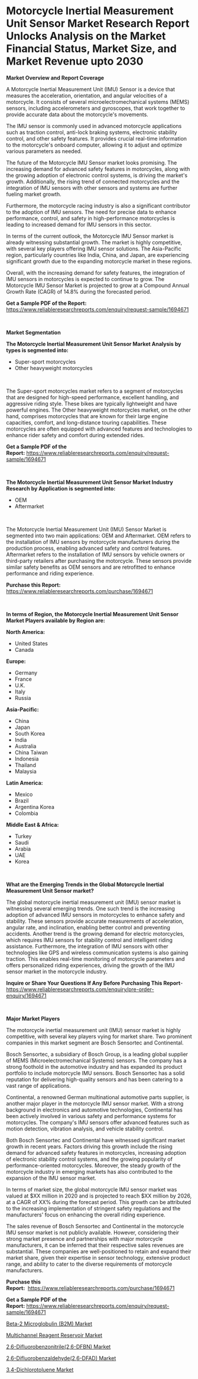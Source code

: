 <p><h1>Motorcycle Inertial Measurement Unit Sensor Market Research Report Unlocks Analysis on the Market Financial Status, Market Size, and Market Revenue upto 2030</h1></p><p><strong>Market Overview and Report Coverage</strong></p>
<p><p>A Motorcycle Inertial Measurement Unit (IMU) Sensor is a device that measures the acceleration, orientation, and angular velocities of a motorcycle. It consists of several microelectromechanical systems (MEMS) sensors, including accelerometers and gyroscopes, that work together to provide accurate data about the motorcycle's movements.</p><p>The IMU sensor is commonly used in advanced motorcycle applications such as traction control, anti-lock braking systems, electronic stability control, and other safety features. It provides crucial real-time information to the motorcycle's onboard computer, allowing it to adjust and optimize various parameters as needed.</p><p>The future of the Motorcycle IMU Sensor market looks promising. The increasing demand for advanced safety features in motorcycles, along with the growing adoption of electronic control systems, is driving the market's growth. Additionally, the rising trend of connected motorcycles and the integration of IMU sensors with other sensors and systems are further fueling market growth.</p><p>Furthermore, the motorcycle racing industry is also a significant contributor to the adoption of IMU sensors. The need for precise data to enhance performance, control, and safety in high-performance motorcycles is leading to increased demand for IMU sensors in this sector.</p><p>In terms of the current outlook, the Motorcycle IMU Sensor market is already witnessing substantial growth. The market is highly competitive, with several key players offering IMU sensor solutions. The Asia-Pacific region, particularly countries like India, China, and Japan, are experiencing significant growth due to the expanding motorcycle market in these regions.</p><p>Overall, with the increasing demand for safety features, the integration of IMU sensors in motorcycles is expected to continue to grow. The Motorcycle IMU Sensor Market is projected to grow at a Compound Annual Growth Rate (CAGR) of 14.8% during the forecasted period.</p></p>
<p><strong>Get a Sample PDF of the Report:</strong> <a href="https://www.reliableresearchreports.com/enquiry/request-sample/1694671">https://www.reliableresearchreports.com/enquiry/request-sample/1694671</a></p>
<p>&nbsp;</p>
<p><strong>Market Segmentation</strong></p>
<p><strong>The Motorcycle Inertial Measurement Unit Sensor Market Analysis by types is segmented into:</strong></p>
<p><ul><li>Super-sport motorcycles</li><li>Other heavyweight motorcycles</li></ul></p>
<p>&nbsp;</p>
<p><p>The Super-sport motorcycles market refers to a segment of motorcycles that are designed for high-speed performance, excellent handling, and aggressive riding style. These bikes are typically lightweight and have powerful engines. The Other heavyweight motorcycles market, on the other hand, comprises motorcycles that are known for their large engine capacities, comfort, and long-distance touring capabilities. These motorcycles are often equipped with advanced features and technologies to enhance rider safety and comfort during extended rides.</p></p>
<p><strong>Get a Sample PDF of the Report:</strong>&nbsp;<a href="https://www.reliableresearchreports.com/enquiry/request-sample/1694671">https://www.reliableresearchreports.com/enquiry/request-sample/1694671</a></p>
<p>&nbsp;</p>
<p><strong>The Motorcycle Inertial Measurement Unit Sensor Market Industry Research by Application is segmented into:</strong></p>
<p><ul><li>OEM</li><li>Aftermarket</li></ul></p>
<p>&nbsp;</p>
<p><p>The Motorcycle Inertial Measurement Unit (IMU) Sensor Market is segmented into two main applications: OEM and Aftermarket. OEM refers to the installation of IMU sensors by motorcycle manufacturers during the production process, enabling advanced safety and control features. Aftermarket refers to the installation of IMU sensors by vehicle owners or third-party retailers after purchasing the motorcycle. These sensors provide similar safety benefits as OEM sensors and are retrofitted to enhance performance and riding experience.</p></p>
<p><strong>Purchase this Report:</strong>&nbsp; <a href="https://www.reliableresearchreports.com/purchase/1694671">https://www.reliableresearchreports.com/purchase/1694671</a></p>
<p>&nbsp;</p>
<p><strong>In terms of Region, the Motorcycle Inertial Measurement Unit Sensor Market Players available by Region are:</strong></p>
<p>
    <p> <strong> North America: </strong>
        <ul>
            <li>United States</li>
            <li>Canada</li>
        </ul>
        </p> 
    <p> <strong> Europe: </strong>
        <ul>
            <li>Germany</li>
            <li>France</li>
            <li>U.K.</li>
            <li>Italy</li>
            <li>Russia</li>
        </ul>
        </p> 
    <p> <strong> Asia-Pacific: </strong>
        <ul>
            <li>China</li>
            <li>Japan</li>
            <li>South Korea</li>
            <li>India</li>
            <li>Australia</li>
            <li>China Taiwan</li>
            <li>Indonesia</li>
            <li>Thailand</li>
            <li>Malaysia</li>
        </ul>
        </p> 
    <p> <strong> Latin America: </strong>
        <ul>
            <li>Mexico</li>
            <li>Brazil</li>
            <li>Argentina Korea</li>
            <li>Colombia</li>
        </ul>
        </p> 
    <p> <strong> Middle East & Africa: </strong>
        <ul>
            <li>Turkey</li>
            <li>Saudi</li>
            <li>Arabia</li>
            <li>UAE</li>
            <li>Korea</li>
        </ul>
    </p>
    </p>
<p>&nbsp;</p>
<p><strong>What are the Emerging Trends in the Global Motorcycle Inertial Measurement Unit Sensor market?</strong></p>
<p><p>The global motorcycle inertial measurement unit (IMU) sensor market is witnessing several emerging trends. One such trend is the increasing adoption of advanced IMU sensors in motorcycles to enhance safety and stability. These sensors provide accurate measurements of acceleration, angular rate, and inclination, enabling better control and preventing accidents. Another trend is the growing demand for electric motorcycles, which requires IMU sensors for stability control and intelligent riding assistance. Furthermore, the integration of IMU sensors with other technologies like GPS and wireless communication systems is also gaining traction. This enables real-time monitoring of motorcycle parameters and offers personalized riding experiences, driving the growth of the IMU sensor market in the motorcycle industry.</p></p>
<p><strong>Inquire or Share Your Questions If Any Before Purchasing This Report</strong>- <a href="https://www.reliableresearchreports.com/enquiry/pre-order-enquiry/1694671">https://www.reliableresearchreports.com/enquiry/pre-order-enquiry/1694671</a></p>
<p>&nbsp;</p>
<p><strong>Major Market Players</strong></p>
<p><p>The motorcycle inertial measurement unit (IMU) sensor market is highly competitive, with several key players vying for market share. Two prominent companies in this market segment are Bosch Sensortec and Continental.</p><p>Bosch Sensortec, a subsidiary of Bosch Group, is a leading global supplier of MEMS (Microelectromechanical Systems) sensors. The company has a strong foothold in the automotive industry and has expanded its product portfolio to include motorcycle IMU sensors. Bosch Sensortec has a solid reputation for delivering high-quality sensors and has been catering to a vast range of applications. </p><p>Continental, a renowned German multinational automotive parts supplier, is another major player in the motorcycle IMU sensor market. With a strong background in electronics and automotive technologies, Continental has been actively involved in various safety and performance systems for motorcycles. The company's IMU sensors offer advanced features such as motion detection, vibration analysis, and vehicle stability control.</p><p>Both Bosch Sensortec and Continental have witnessed significant market growth in recent years. Factors driving this growth include the rising demand for advanced safety features in motorcycles, increasing adoption of electronic stability control systems, and the growing popularity of performance-oriented motorcycles. Moreover, the steady growth of the motorcycle industry in emerging markets has also contributed to the expansion of the IMU sensor market.</p><p>In terms of market size, the global motorcycle IMU sensor market was valued at $XX million in 2020 and is projected to reach $XX million by 2026, at a CAGR of XX% during the forecast period. This growth can be attributed to the increasing implementation of stringent safety regulations and the manufacturers' focus on enhancing the overall riding experience.</p><p>The sales revenue of Bosch Sensortec and Continental in the motorcycle IMU sensor market is not publicly available. However, considering their strong market presence and partnerships with major motorcycle manufacturers, it can be inferred that their respective sales revenues are substantial. These companies are well-positioned to retain and expand their market share, given their expertise in sensor technology, extensive product range, and ability to cater to the diverse requirements of motorcycle manufacturers.</p></p>
<p><strong>Purchase this Report:</strong>&nbsp;&nbsp;<a href="https://www.reliableresearchreports.com/purchase/1694671">https://www.reliableresearchreports.com/purchase/1694671</a></p>
<p></p>
<p><strong>Get a Sample PDF of the Report:</strong>&nbsp;<a href="https://www.reliableresearchreports.com/enquiry/request-sample/1694671">https://www.reliableresearchreports.com/enquiry/request-sample/1694671</a></p>
<p><p><a href="https://github.com/maliyahmorrow6654/Market-Research-Report-List-1/blob/main/beta-2-microglobulin-b2m-market.md">Beta-2 Microglobulin (B2M) Market</a></p><p><a href="https://github.com/deliacustodio40/Market-Research-Report-List-1/blob/main/multichannel-reagent-reservoir-market.md">Multichannel Reagent Reservoir Market</a></p><p><a href="https://www.linkedin.com/pulse/26-difluorobenzonitrile26-dfbn-market-challenges-opportunities/">2,6-Difluorobenzonitrile(2,6-DFBN) Market</a></p><p><a href="https://www.linkedin.com/pulse/26-difluorobenzaldehyde26-dfad-market-challenges-opportunities/">2,6-Difluorobenzaldehyde(2,6-DFAD) Market</a></p><p><a href="https://www.linkedin.com/pulse/34-dichlorotoluene-market-research-report-provides-thorough/">3,4-Dichlorotoluene Market</a></p></p>